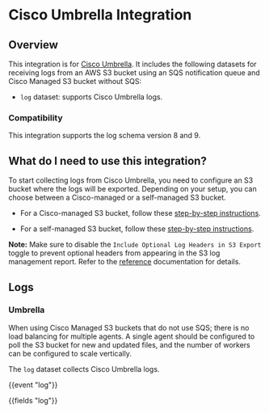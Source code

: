 # Cisco Umbrella Integration

## Overview

This integration is for [Cisco Umbrella](https://docs.umbrella.com/). It includes the following datasets for receiving logs from an AWS S3 bucket using an SQS notification queue and Cisco Managed S3 bucket without SQS:

- `log` dataset: supports Cisco Umbrella logs.

### Compatibility

This integration supports the log schema version 8 and 9.

## What do I need to use this integration?

To start collecting logs from Cisco Umbrella, you need to configure an S3 bucket where the logs will be exported. Depending on your setup, you can choose between a Cisco-managed or a self-managed S3 bucket.

- For a Cisco-managed S3 bucket, follow these [step-by-step instructions](https://docs.umbrella.com/deployment-umbrella/docs/cisco-managed-s3-bucket).

- For a self-managed S3 bucket, follow these [step-by-step instructions](https://docs.umbrella.com/deployment-umbrella/docs/setting-up-an-amazon-s3-bucket).

**Note:** Make sure to disable the `Include Optional Log Headers in S3 Export` toggle to prevent optional headers from appearing in the S3 log management report. Refer to the [reference](https://docs.umbrella.com/deployment-umbrella/docs/log-formats-and-versioning#view-your-headers) documentation for details.

## Logs

### Umbrella

When using Cisco Managed S3 buckets that do not use SQS; there is no load balancing for multiple agents. A single agent should be configured to poll the S3 bucket for new and updated files, and the number of workers can be configured to scale vertically.

The `log` dataset collects Cisco Umbrella logs.

{{event "log"}}

{{fields "log"}}